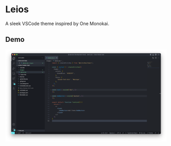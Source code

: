 # Leios

A sleek VSCode theme inspired by One Monokai.

## Demo

![Demo image of Leios theme](./images/demo.png)
